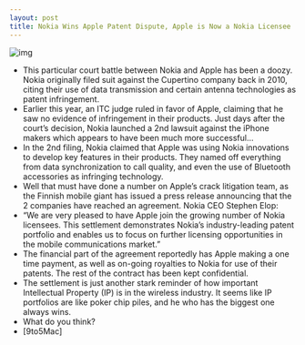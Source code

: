 ```yaml
---
layout: post
title: Nokia Wins Apple Patent Dispute, Apple is Now a Nokia Licensee
---
```

![img](http://media.idownloadblog.com/wp-content/uploads/2011/06/nokia-n97-versus-iphone-3g-thumb-430x398.jpg)
* This particular court battle between Nokia and Apple has been a doozy. Nokia originally filed suit against the Cupertino company back in 2010, citing their use of data transmission and certain antenna technologies as patent infringement.
* Earlier this year, an ITC judge ruled in favor of Apple, claiming that he saw no evidence of infringement in their products. Just days after the court’s decision, Nokia launched a 2nd lawsuit against the iPhone makers which appears to have been much more successful…
* In the 2nd filing, Nokia claimed that Apple was using Nokia innovations to develop key features in their products. They named off everything from data synchronization to call quality, and even the use of Bluetooth accessories as infringing technology.
* Well that must have done a number on Apple’s crack litigation team, as the Finnish mobile giant has issued a press release announcing that the 2 companies have reached an agreement. Nokia CEO Stephen Elop:
* “We are very pleased to have Apple join the growing number of Nokia licensees. This settlement demonstrates Nokia’s industry-leading patent portfolio and enables us to focus on further licensing opportunities in the mobile communications market.”
* The financial part of the agreement reportedly has Apple making a one time payment, as well as on-going royalties to Nokia for use of their patents. The rest of the contract has been kept confidential.
* The settlement is just another stark reminder of how important Intellectual Property (IP) is in the wireless industry. It seems like IP portfolios are like poker chip piles, and he who has the biggest one always wins.
* What do you think?
* [9to5Mac]

